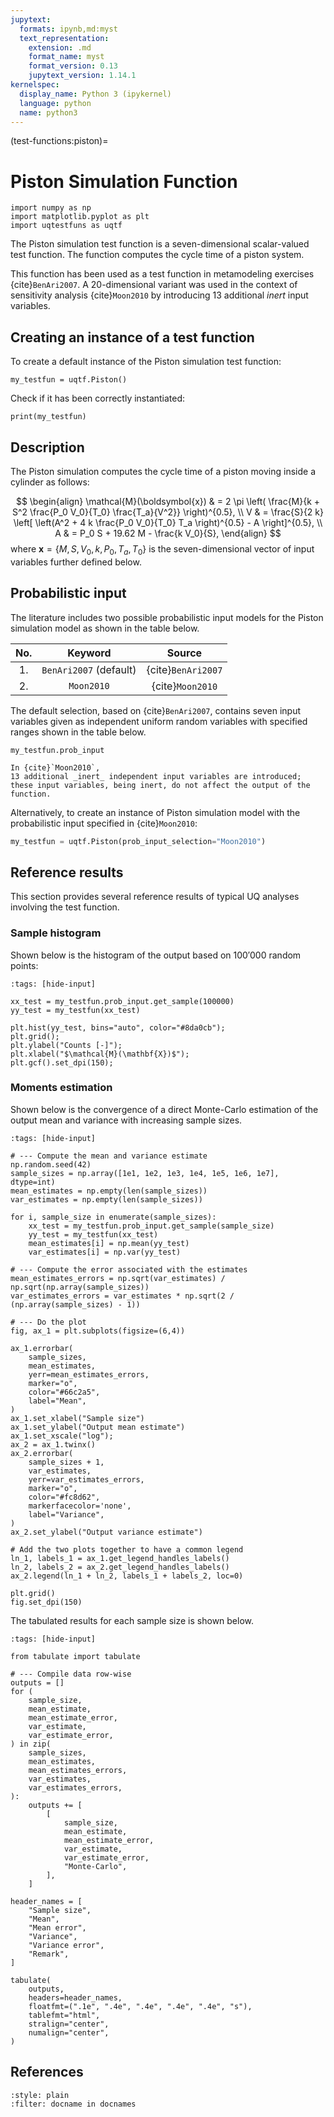 ```yaml
---
jupytext:
  formats: ipynb,md:myst
  text_representation:
    extension: .md
    format_name: myst
    format_version: 0.13
    jupytext_version: 1.14.1
kernelspec:
  display_name: Python 3 (ipykernel)
  language: python
  name: python3
---
```


(test-functions:piston)=
# Piston Simulation Function

```{code-cell} ipython3
import numpy as np
import matplotlib.pyplot as plt
import uqtestfuns as uqtf
```

The Piston simulation test function is a seven-dimensional scalar-valued
test function.
The function computes the cycle time of a piston system.

This function has been used as a test function in metamodeling exercises {cite}`BenAri2007`.
A 20-dimensional variant was used in the context of sensitivity analysis {cite}`Moon2010`
by introducing 13 additional _inert_ input variables.

## Creating an instance of a test function

To create a default instance of the Piston simulation test function:

```{code-cell} ipython3
my_testfun = uqtf.Piston()
```

Check if it has been correctly instantiated:

```{code-cell} ipython3
print(my_testfun)
```

## Description

The Piston simulation computes the cycle time of a piston moving inside a cylinder as follows:

$$
\begin{align}
  \mathcal{M}(\boldsymbol{x}) & = 2 \pi \left( \frac{M}{k + S^2 \frac{P_0 V_0}{T_0} \frac{T_a}{V^2}} \right)^{0.5}, \\
  V & = \frac{S}{2 k} \left[ \left(A^2 + 4 k \frac{P_0 V_0}{T_0} T_a \right)^{0.5} - A \right]^{0.5}, \\
  A & = P_0 S + 19.62 M - \frac{k V_0}{S},
\end{align}
$$
where $\boldsymbol{x} = \{ M, S, V_0, k, P_0, T_a, T_0 \}$
is the seven-dimensional vector of input variables further defined below.

## Probabilistic input

The literature includes two possible probabilistic input models
for the Piston simulation model as shown in the table below.

|  No.   |         Keyword         |       Source       |
|:------:|:-----------------------:|:------------------:|
|   1.   | `BenAri2007` (default)  | {cite}`BenAri2007` |
|   2.   |       `Moon2010`        | {cite}`Moon2010`   |

The default selection, based on {cite}`BenAri2007`,
contains seven input variables given as independent uniform random variables
with specified ranges shown in the table below.

```{code-cell} ipython3
my_testfun.prob_input
```

```{note}
In {cite}`Moon2010`,
13 additional _inert_ independent input variables are introduced;
these input variables, being inert, do not affect the output of the function.
```

Alternatively, to create an instance of Piston simulation model
with the probabilistic input specified in {cite}`Moon2010`:

```python
my_testfun = uqtf.Piston(prob_input_selection="Moon2010")
```

## Reference results

This section provides several reference results of typical UQ analyses involving
the test function.

### Sample histogram

Shown below is the histogram of the output based on $100'000$ random points:

```{code-cell} ipython3
:tags: [hide-input]

xx_test = my_testfun.prob_input.get_sample(100000)
yy_test = my_testfun(xx_test)

plt.hist(yy_test, bins="auto", color="#8da0cb");
plt.grid();
plt.ylabel("Counts [-]");
plt.xlabel("$\mathcal{M}(\mathbf{X})$");
plt.gcf().set_dpi(150);
```

### Moments estimation

Shown below is the convergence of a direct Monte-Carlo estimation of
the output mean and variance with increasing sample sizes.

```{code-cell} ipython3
:tags: [hide-input]

# --- Compute the mean and variance estimate
np.random.seed(42)
sample_sizes = np.array([1e1, 1e2, 1e3, 1e4, 1e5, 1e6, 1e7], dtype=int)
mean_estimates = np.empty(len(sample_sizes))
var_estimates = np.empty(len(sample_sizes))

for i, sample_size in enumerate(sample_sizes):
    xx_test = my_testfun.prob_input.get_sample(sample_size)
    yy_test = my_testfun(xx_test)
    mean_estimates[i] = np.mean(yy_test)
    var_estimates[i] = np.var(yy_test)

# --- Compute the error associated with the estimates
mean_estimates_errors = np.sqrt(var_estimates) / np.sqrt(np.array(sample_sizes))
var_estimates_errors = var_estimates * np.sqrt(2 / (np.array(sample_sizes) - 1))

# --- Do the plot
fig, ax_1 = plt.subplots(figsize=(6,4))

ax_1.errorbar(
    sample_sizes,
    mean_estimates,
    yerr=mean_estimates_errors,
    marker="o",
    color="#66c2a5",
    label="Mean",
)
ax_1.set_xlabel("Sample size")
ax_1.set_ylabel("Output mean estimate")
ax_1.set_xscale("log");
ax_2 = ax_1.twinx()
ax_2.errorbar(
    sample_sizes + 1,
    var_estimates,
    yerr=var_estimates_errors,
    marker="o",
    color="#fc8d62",
    markerfacecolor='none',
    label="Variance",
)
ax_2.set_ylabel("Output variance estimate")

# Add the two plots together to have a common legend
ln_1, labels_1 = ax_1.get_legend_handles_labels()
ln_2, labels_2 = ax_2.get_legend_handles_labels()
ax_2.legend(ln_1 + ln_2, labels_1 + labels_2, loc=0)

plt.grid()
fig.set_dpi(150)
```

The tabulated results for each sample size is shown below.

```{code-cell} ipython3
:tags: [hide-input]

from tabulate import tabulate

# --- Compile data row-wise
outputs = []
for (
    sample_size,
    mean_estimate,
    mean_estimate_error,
    var_estimate,
    var_estimate_error,
) in zip(
    sample_sizes,
    mean_estimates,
    mean_estimates_errors,
    var_estimates,
    var_estimates_errors,
):
    outputs += [
        [
            sample_size,
            mean_estimate,
            mean_estimate_error,
            var_estimate,
            var_estimate_error,
            "Monte-Carlo",
        ],
    ]

header_names = [
    "Sample size",
    "Mean",
    "Mean error",
    "Variance",
    "Variance error",
    "Remark",
]

tabulate(
    outputs,
    headers=header_names,
    floatfmt=(".1e", ".4e", ".4e", ".4e", ".4e", "s"),
    tablefmt="html",
    stralign="center",
    numalign="center",
)
```

## References

```{bibliography}
:style: plain
:filter: docname in docnames
```